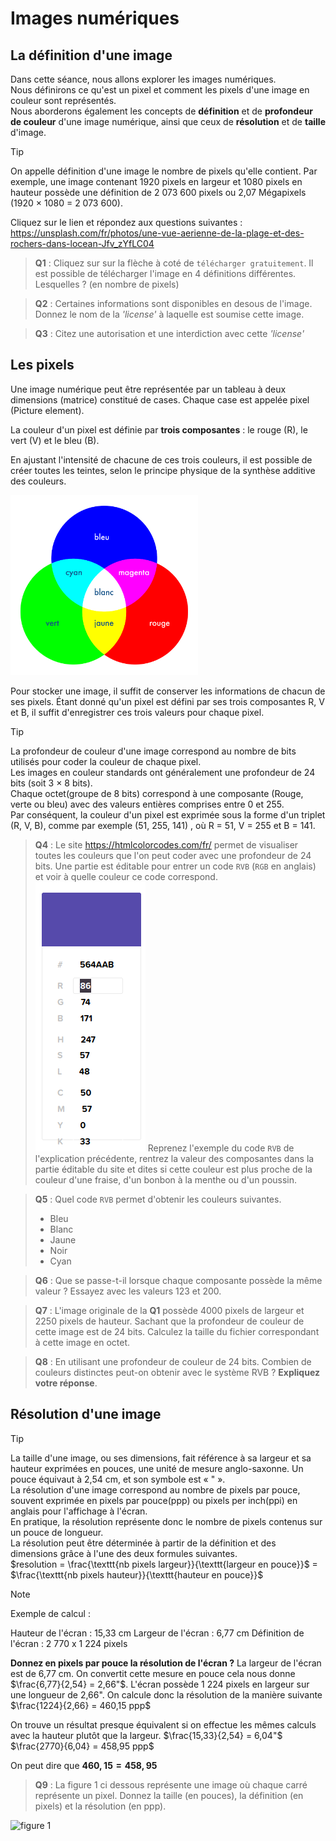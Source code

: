 # Images numériques  

## La définition d'une image


Dans cette séance, nous allons explorer les images numériques.  
Nous définirons ce qu'est un pixel et comment les pixels d'une image en couleur sont représentés.  
Nous aborderons également les concepts de __définition__ et de __profondeur de couleur__ d'une image numérique, ainsi que ceux de __résolution__ et de __taille__ d'image.  


> [!TIP]
> On appelle définition d'une image le nombre de pixels qu'elle contient. Par exemple, une image contenant 1920 pixels en largeur et 1080 pixels en hauteur possède une définition de 2 073 600 pixels ou 2,07 Mégapixels (1920 × 1080 = 2 073 600).

Cliquez sur le lien et répondez aux questions suivantes : https://unsplash.com/fr/photos/une-vue-aerienne-de-la-plage-et-des-rochers-dans-locean-Jfv_zYfLC04

> __Q1__ :  Cliquez sur sur la flèche à coté de `télécharger gratuitement`. Il est possible de télécharger l'image en 4 définitions différentes. Lesquelles ? (en nombre de pixels)

> __Q2__ : Certaines informations sont disponibles en desous de l'image. Donnez le nom de la _'license'_ à laquelle est soumise cette image.   

> __Q3__ : Citez une autorisation et une interdiction avec cette _'license'_  


## Les pixels  

Une image numérique peut être représentée par un tableau à deux dimensions (matrice) constitué de cases. Chaque case est appelée pixel (Picture element).  

La couleur d'un pixel est définie par __trois composantes__ : le rouge (R), le vert (V) et le bleu (B).  

En ajustant l'intensité de chacune de ces trois couleurs, il est possible de créer toutes les teintes, selon le principe physique de la synthèse additive des couleurs.  

<img src="img_images_numeriques_md/additive.jpg" alt="additive" width="300"/>  


Pour stocker une image, il suffit de conserver les informations de chacun de ses pixels. Étant donné qu'un pixel est défini par ses trois composantes R, V et B, il suffit d'enregistrer ces trois valeurs pour chaque pixel.

> [!TIP] 
> La profondeur de couleur d'une image correspond au nombre de bits utilisés pour coder la couleur de chaque pixel.  
> Les images en couleur standards ont généralement une profondeur de 24 bits (soit 3 $\times$ 8 bits).    
> Chaque octet(groupe de 8 bits) correspond à une composante (Rouge, verte ou bleu) avec des valeurs entières comprises entre 0 et 255.  
> Par conséquent, la couleur d'un pixel est exprimée sous la forme d'un triplet (R, V, B), comme par exemple (51, 255, 141) , où R = 51, V = 255 et B = 141.


> __Q4__ : Le site https://htmlcolorcodes.com/fr/ permet de visualiser toutes les couleurs que l'on peut coder avec une profondeur de 24 bits.
> Une partie est éditable pour entrer un code `RVB` (`RGB` en anglais) et voir à quelle couleur ce code correspond.   
![code color](img_images_numeriques_md/color_code.png)
> Reprenez l'exemple du code `RVB` de l'explication précédente, rentrez la valeur des composantes dans la partie éditable du site et dites si cette couleur est plus proche de la couleur d'une fraise, d'un bonbon à la menthe ou d'un poussin. 


> __Q5__ : Quel code `RVB` permet d'obtenir les couleurs suivantes. 
> - Bleu
> - Blanc
> - Jaune
> - Noir
> - Cyan 


> __Q6__ : Que se passe-t-il lorsque chaque composante possède la même valeur ? Essayez avec les valeurs 123 et 200.


> __Q7__ : L'image originale de la __Q1__ possède 4000 pixels de largeur et 2250 pixels de hauteur. Sachant que la profondeur de couleur de cette image est de 24 bits. Calculez la taille du fichier correspondant à cette image en octet.  


> __Q8__ : En utilisant une profondeur de couleur de 24 bits. Combien de couleurs distinctes peut-on obtenir avec le système RVB ? __Expliquez votre réponse__.


## Résolution d'une image  


> [!TIP] 
> La taille d'une image, ou ses dimensions, fait référence à sa largeur et sa hauteur exprimées en pouces, une unité de mesure anglo-saxonne. Un pouce équivaut à 2,54 cm, et son symbole est « " ».  
> La résolution d'une image correspond au nombre de pixels par pouce, souvent exprimée en pixels par pouce(ppp) ou pixels per inch(ppi) en anglais pour l'affichage à l'écran.  
> En pratique, la résolution représente donc le nombre de pixels contenus sur un pouce de longueur.  
> La résolution peut être déterminée à partir de la définition et des dimensions grâce à l'une des deux formules suivantes.  
> $resolution = \frac{\texttt{nb pixels largeur}}{\texttt{largeur en pouce}}$ = $\frac{\texttt{nb pixels hauteur}}{\texttt{hauteur en pouce}}$  


> [!NOTE]
> Exemple de calcul : 
> 
> Hauteur de l'écran : 15,33 cm 
> Largeur de l'écran : 6,77 cm
> Définition de l'écran : 2 770 x 1 224 pixels
> 
> __Donnez en pixels par pouce la résolution de l'écran ?__ 
> La largeur de l'écran est de 6,77 cm. 
> On convertit cette mesure en pouce cela nous donne $\frac{6,77}{2,54} = 2,66"$. 
> L'écran possède 1 224 pixels en largeur sur une longueur de 2,66". 
> On calcule donc la résolution de la manière suivante $\frac{1224}{2,66} = 460,15 ppp$
> 
> On trouve un résultat presque équivalent si on effectue les mêmes calculs avec la hauteur plutôt que la largeur. 
> $\frac{15,33}{2,54} = 6,04"$
> $\frac{2770}{6,04} = 458,95 ppp$
> 
> On peut dire que __$460,15 = 458,95$__  


> __Q9__ : La figure 1 ci dessous représente une image où chaque carré représente un pixel. Donnez la taille (en pouces), la définition (en pixels) et la résolution (en ppp).  

![figure 1](photographie_numerique/img_images_numeriques_md/snt_nathan_p_93_FIGURE_1.png)  


